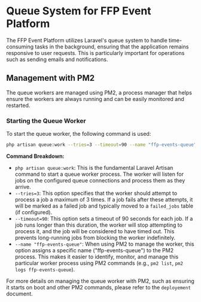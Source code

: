 # Queue System for FFP Event Platform

The FFP Event Platform utilizes Laravel's queue system to handle time-consuming tasks in the background, ensuring that the application remains responsive to user requests. This is particularly important for operations such as sending emails and notifications.

## Management with PM2

The queue workers are managed using PM2, a process manager that helps ensure the workers are always running and can be easily monitored and restarted.

### Starting the Queue Worker

To start the queue worker, the following command is used:

```bash
php artisan queue:work --tries=3 --timeout=90 --name "ffp-events-queue"
```

**Command Breakdown:**

*   `php artisan queue:work`: This is the fundamental Laravel Artisan command to start a queue worker process. The worker will listen for jobs on the configured queue connections and process them as they arrive.
*   `--tries=3`: This option specifies that the worker should attempt to process a job a maximum of 3 times. If a job fails after these attempts, it will be marked as a failed job and typically moved to a `failed_jobs` table (if configured).
*   `--timeout=90`: This option sets a timeout of 90 seconds for each job. If a job runs longer than this duration, the worker will stop attempting to process it, and the job will be considered to have timed out. This prevents long-running jobs from blocking the worker indefinitely.
*   `--name "ffp-events-queue"`: When using PM2 to manage the worker, this option assigns a specific name ("ffp-events-queue") to the PM2 process. This makes it easier to identify, monitor, and manage this particular worker process using PM2 commands (e.g., `pm2 list`, `pm2 logs ffp-events-queue`).

For more details on managing the queue worker with PM2, such as ensuring it starts on boot and other PM2 commands, please refer to the `deployement` document.